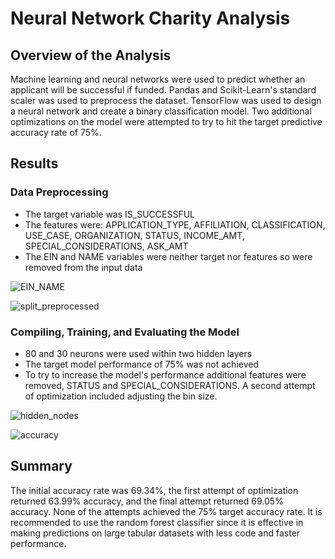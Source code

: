 # Neural Network Charity Analysis

## Overview of the Analysis
Machine learning and neural networks were used to predict whether an applicant will be successful if funded.  Pandas and Scikit-Learn's standard scaler was used to preprocess the dataset.  TensorFlow was used to design a neural network and create a binary classification model.  Two additional optimizations on the model were attempted to try to hit the target predictive accuracy rate of 75%.

## Results

### Data Preprocessing

- The target variable was IS_SUCCESSFUL
- The features were: APPLICATION_TYPE, AFFILIATION, CLASSIFICATION, USE_CASE, ORGANIZATION, STATUS, INCOME_AMT, SPECIAL_CONSIDERATIONS, ASK_AMT
- The EIN and NAME variables were neither target nor features so were removed from the input data

![EIN_NAME](https://user-images.githubusercontent.com/90982811/156249872-06eea9a3-ffba-4cdc-ad3a-8f4d44fdcd7b.jpg)


![split_preprocessed](https://user-images.githubusercontent.com/90982811/156249898-879afc16-761b-4b9f-89d3-4ad27ec36867.jpg)

### Compiling, Training, and Evaluating the Model

- 80 and 30 neurons were used within two hidden layers
- The target model performance of 75% was not achieved
- To try to increase the model's performance additional features were removed, STATUS and SPECIAL_CONSIDERATIONS.  A second attempt of optimization included adjusting the bin size.

![hidden_nodes](https://user-images.githubusercontent.com/90982811/156250203-8f48c2fd-074b-4510-8c22-95a7d42b6279.jpg)


![accuracy](https://user-images.githubusercontent.com/90982811/156249924-d0bf7e53-52d2-45db-80cb-bfb38ffb56ae.jpg)

## Summary

The initial accuracy rate was 69.34%, the first attempt of optimization returned 63.99% accuracy, and the final attempt returned 69.05% accuracy.  None of the attempts achieved the 75% target accuracy rate.  It is recommended to use the random forest classifier since it is effective in making predictions on large tabular datasets with less code and faster performance.
